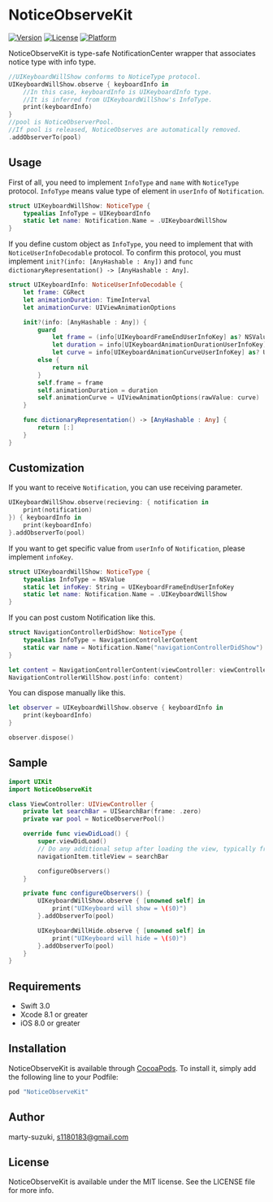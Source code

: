 # NoticeObserveKit

[![Version](https://img.shields.io/cocoapods/v/NoticeObserveKit.svg?style=flat)](http://cocoapods.org/pods/NoticeObserveKit)
[![License](https://img.shields.io/cocoapods/l/NoticeObserveKit.svg?style=flat)](http://cocoapods.org/pods/NoticeObserveKit)
[![Platform](https://img.shields.io/cocoapods/p/NoticeObserveKit.svg?style=flat)](http://cocoapods.org/pods/NoticeObserveKit)

NoticeObserveKit is type-safe NotificationCenter wrapper that associates notice type with info type.

```swift
//UIKeyboardWillShow conforms to NoticeType protocol.
UIKeyboardWillShow.observe { keyboardInfo in
    //In this case, keyboardInfo is UIKeyboardInfo type.
    //It is inferred from UIKeyboardWillShow's InfoType.
    print(keyboardInfo)
}
//pool is NoticeObserverPool.
//If pool is released, NoticeObserves are automatically removed.
.addObserverTo(pool)
```

## Usage

First of all, you need to implement `InfoType` and `name` with `NoticeType` protocol.
`InfoType` means value type of element in `userInfo` of `Notification`.

```swift
struct UIKeyboardWillShow: NoticeType {
    typealias InfoType = UIKeyboardInfo
    static let name: Notification.Name = .UIKeyboardWillShow
}
```

If you define custom object as `InfoType`, you need to implement that with `NoticeUserInfoDecodable` protocol. To confirm this protocol, you must implement `init?(info: [AnyHashable : Any])` and `func dictionaryRepresentation() -> [AnyHashable : Any]`.

```swift
struct UIKeyboardInfo: NoticeUserInfoDecodable {
    let frame: CGRect
    let animationDuration: TimeInterval
    let animationCurve: UIViewAnimationOptions

    init?(info: [AnyHashable : Any]) {
        guard
            let frame = (info[UIKeyboardFrameEndUserInfoKey] as? NSValue)?.cgRectValue,
            let duration = info[UIKeyboardAnimationDurationUserInfoKey] as? TimeInterval,
            let curve = info[UIKeyboardAnimationCurveUserInfoKey] as? UInt
        else {
            return nil
        }
        self.frame = frame
        self.animationDuration = duration
        self.animationCurve = UIViewAnimationOptions(rawValue: curve)
    }

    func dictionaryRepresentation() -> [AnyHashable : Any] {
        return [:]
    }
}
```

## Customization

If you want to receive `Notification`, you can use receiving parameter.

```swift
UIKeyboardWillShow.observe(recieving: { notification in
    print(notification)
}) { keyboardInfo in
    print(keyboardInfo)
}.addObserverTo(pool)
```

If you want to get specific value from `userInfo` of `Notification`, please implement `infoKey`.

```swift
struct UIKeyboardWillShow: NoticeType {
    typealias InfoType = NSValue
    static let infoKey: String = UIKeyboardFrameEndUserInfoKey
    static let name: Notification.Name = .UIKeyboardWillShow
}
```

If you can post custom Notification like this.

```swift
struct NavigationControllerDidShow: NoticeType {
    typealias InfoType = NavigationControllerContent
    static var name = Notification.Name("navigationControllerDidShow")
}

let content = NavigationControllerContent(viewController: viewController, animated: animated)
NavigationControllerWillShow.post(info: content)
```

You can dispose manually like this.

```swift
let observer = UIKeyboardWillShow.observe { keyboardInfo in
    print(keyboardInfo)
}

observer.dispose()
```

## Sample

```swift
import UIKit
import NoticeObserveKit

class ViewController: UIViewController {
    private let searchBar = UISearchBar(frame: .zero)
    private var pool = NoticeObserverPool()

    override func viewDidLoad() {
        super.viewDidLoad()
        // Do any additional setup after loading the view, typically from a nib.
        navigationItem.titleView = searchBar

        configureObservers()
    }

    private func configureObservers() {
        UIKeyboardWillShow.observe { [unowned self] in
            print("UIKeyboard will show = \($0)")
        }.addObserverTo(pool)

        UIKeyboardWillHide.observe { [unowned self] in
            print("UIKeyboard will hide = \($0)")
        }.addObserverTo(pool)
    }
}
```

## Requirements

- Swift 3.0
- Xcode 8.1 or greater
- iOS 8.0 or greater

## Installation

NoticeObserveKit is available through [CocoaPods](http://cocoapods.org). To install
it, simply add the following line to your Podfile:

```ruby
pod "NoticeObserveKit"
```

## Author

marty-suzuki, s1180183@gmail.com

## License

NoticeObserveKit is available under the MIT license. See the LICENSE file for more info.
